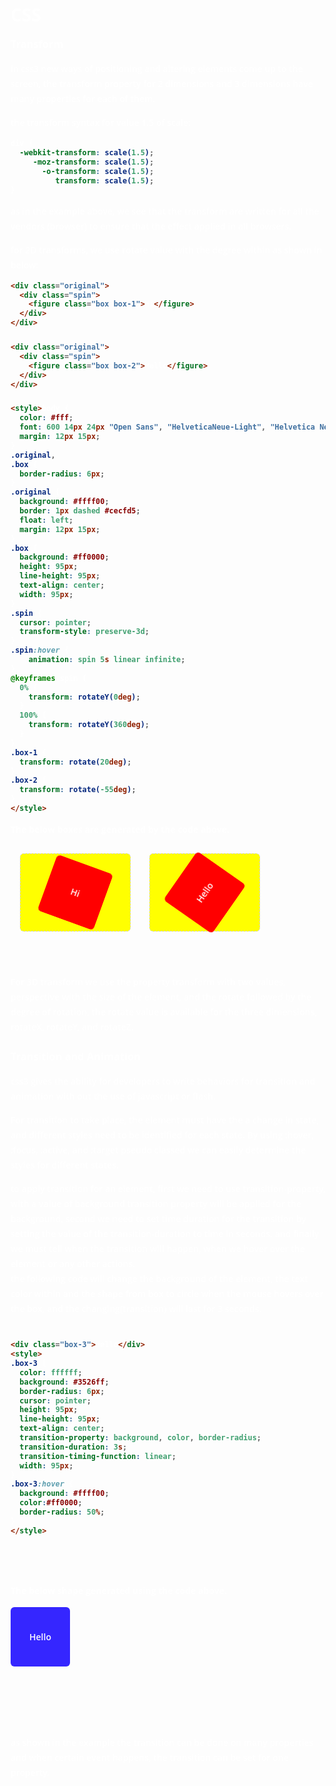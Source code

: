 # CSS
### Transform
in css3 new ways of positioning and altering elements come up to the screen, the transform property for 2 dimensions and 3 dimensions have many properties for each of them.<br>

the transform syntax for value 1.5 of scale:<br>
```css
div {
  -webkit-transform: scale(1.5);
     -moz-transform: scale(1.5);
       -o-transform: scale(1.5);
          transform: scale(1.5);
}
```
as in the example above, we see that the transform are written for all the vendors (browser) to ensure that the effect applied in all browsers.<br>

for 2D transforms, we use rotate value with the degree within as shown in below:<br>
```html
<div class="original">
  <div class="spin">
    <figure class="box box-1">Hi</figure>
  </div>
</div>

<div class="original">
  <div class="spin">
    <figure class="box box-2">Hello</figure>
  </div>
</div>

<style>body {
  color: #fff;
  font: 600 14px/24px "Open Sans", "HelveticaNeue-Light", "Helvetica Neue Light", "Helvetica Neue", Helvetica, Arial, "Lucida Grande", Sans-Serif;
  margin: 12px 15px;
}
.original,
.box {
  border-radius: 6px;
}
.original {
  background: #ffff00;
  border: 1px dashed #cecfd5;
  float: left;
  margin: 12px 15px;
}
.box {
  background: #ff0000;
  height: 95px;
  line-height: 95px;
  text-align: center;
  width: 95px;
}
.spin {
  cursor: pointer;
  transform-style: preserve-3d;
}
.spin:hover {
    animation: spin 5s linear infinite;
}
@keyframes spin {
  0% {
    transform: rotateY(0deg);
  }
  100% {
    transform: rotateY(360deg);
  }
}
.box-1 {
  transform: rotate(20deg);
}
.box-2 {
  transform: rotate(-55deg);
}
</style>

```

**The below boxes are generated by the code above**.
<br>


<div class="original">
  <div class="spin">
    <figure class="box box-1">Hi</figure>
  </div>
</div>

<div class="original">
  <div class="spin">
    <figure class="box box-2">Hello</figure>
  </div>
</div>
<br><br><br><br><br><br><br><br>
<style>body {
  color: #fff;
  font: 600 14px/24px "Open Sans", "HelveticaNeue-Light", "Helvetica Neue Light", "Helvetica Neue", Helvetica, Arial, "Lucida Grande", Sans-Serif;
  margin: 12px 15px;
}
.original,
.box {
  border-radius: 6px;
}
.original {
  background: #ffff00;
  border: 1px dashed #cecfd5;
  float: left;
  margin: 12px 15px;
}
.box {
  background: #ff0000;
  height: 95px;
  line-height: 95px;
  text-align: center;
  width: 95px;
}
.spin {
  cursor: pointer;
  transform-style: preserve-3d;
}
.spin:hover {
    animation: spin 5s linear infinite;
}
@keyframes spin {
  0% {
    transform: rotateY(0deg);
  }
  100% {
    transform: rotateY(360deg);
  }
}
.box-1 {
  transform: rotate(20deg);
}
.box-2 {
  transform: rotate(-55deg);
}
</style>




For 3D transform we use the property transform with two values,  perspective with the size of the element, and the rotate followed by the degree of rotation, the rotate value is available for the three dimensions, rotateX, rotateY, and rotateZ.<br>


### Transition and Animation
css3 gives the ability for developers to write behaviors for transition and animation with out the use of javascript or flash.<br>

For transition to take place, the element must have the a change in state, and different styles need to be identified for each state. By using :hover, :focus, :active, and :target pseudo classed we can easily determine the styles for different states.<br>

to apply transition for an element, first we need to use transition-property, with a value of background transition property will be applied for the background, 
second we need to set time duration for the transition by setting the value of the transition-duration to time in seconds.
and finally we must tell when the transition will happen, when we hover over the element or any other actions.<br>
the following code will change the background of the element, the text color within and the shape from box to circle when the mouse hovers over the box, and the changing(transition) will last for 3 seconds.
<br>
```html

<div class="box-3">Hello</div>
<style>
.box-3 {
  color: ffffff;
  background: #3526ff;
  border-radius: 6px;
  cursor: pointer;
  height: 95px;
  line-height: 95px;
  text-align: center;
  transition-property: background, color, border-radius;
  transition-duration: 3s;
  transition-timing-function: linear;
  width: 95px;
}
.box-3:hover {
  background: #ffff00;
  color:#ff0000;
  border-radius: 50%;
}
</style>
```
<br><br>

**The below shape generated using the code above.**
<br>
<div class="box-3">Hello</div>
<br><br><br><br>
<style>
.box-3 {
  color: ffffff;
  background: #3526ff;
  border-radius: 6px;
  cursor: pointer;
  height: 95px;
  line-height: 95px;
  text-align: center;
  transition-property: background, color, border-radius;
  transition-duration: 3s;
  transition-timing-function: linear;
  width: 95px;
}
.box-3:hover {
  background: #ffff00;
  color:#ff0000;
  border-radius: 50%;
}
</style>

as shown in the example the transition can be done on many properties and when certain event happens, the transition can be set for one property.<br>